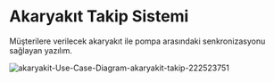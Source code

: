 # Akaryakıt Takip Sistemi
Müşterilere verilecek akaryakıt ile pompa arasındaki senkronizasyonu sağlayan yazılım.

![akaryakit-Use-Case-Diagram-akaryakit-takip-222523751](https://user-images.githubusercontent.com/129532105/235374728-8444d9a1-2995-4159-a124-d46d4184c21c.png)

